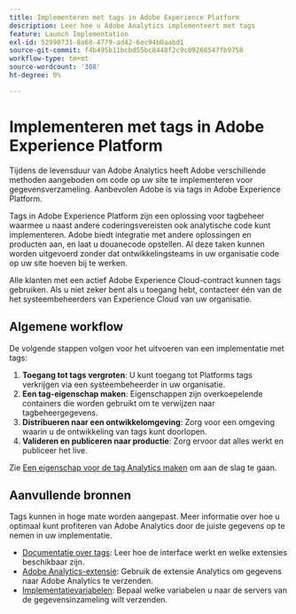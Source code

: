 ```yaml
---
title: Implementeren met tags in Adobe Experience Platform
description: Leer hoe u Adobe Analytics implementeert met tags
feature: Launch Implementation
exl-id: 52990731-8a68-4779-ad42-6ec94b0aabd1
source-git-commit: f4b495b11bcbd55bc8448f2c9c09268547fb9750
workflow-type: tm+mt
source-wordcount: '308'
ht-degree: 0%

---
```


# Implementeren met tags in Adobe Experience Platform

Tijdens de levensduur van Adobe Analytics heeft Adobe verschillende methoden aangeboden om code op uw site te implementeren voor gegevensverzameling. Aanbevolen Adobe is via tags in Adobe Experience Platform.

Tags in Adobe Experience Platform zijn een oplossing voor tagbeheer waarmee u naast andere coderingsvereisten ook analytische code kunt implementeren. Adobe biedt integratie met andere oplossingen en producten aan, en laat u douanecode opstellen. Al deze taken kunnen worden uitgevoerd zonder dat ontwikkelingsteams in uw organisatie code op uw site hoeven bij te werken.

Alle klanten met een actief Adobe Experience Cloud-contract kunnen tags gebruiken. Als u niet zeker bent als u toegang hebt, contacteer één van de het systeembeheerders van Experience Cloud van uw organisatie.

## Algemene workflow

De volgende stappen volgen voor het uitvoeren van een implementatie met tags:

1. **Toegang tot tags vergroten**: U kunt toegang tot Platforms tags verkrijgen via een systeembeheerder in uw organisatie.
2. **Een tag-eigenschap maken**: Eigenschappen zijn overkoepelende containers die worden gebruikt om te verwijzen naar tagbeheergegevens.
3. **Distribueren naar een ontwikkelomgeving**: Zorg voor een omgeving waarin u de ontwikkeling van tags kunt doorlopen.
4. **Valideren en publiceren naar productie**: Zorg ervoor dat alles werkt en publiceer het live.

Zie [Een eigenschap voor de tag Analytics maken](create-analytics-property.md) om aan de slag te gaan.

## Aanvullende bronnen

Tags kunnen in hoge mate worden aangepast. Meer informatie over hoe u optimaal kunt profiteren van Adobe Analytics door de juiste gegevens op te nemen in uw implementatie.

* [Documentatie over tags](https://experienceleague.adobe.com/docs/experience-platform/tags/home.html?lang=en#): Leer hoe de interface werkt en welke extensies beschikbaar zijn.
* [Adobe Analytics-extensie](https://experienceleague.adobe.com/docs/experience-platform/tags/extensions/adobe/analytics/overview.html?lang=en): Gebruik de extensie Analytics om gegevens naar Adobe Analytics te verzenden.
* [Implementatievariabelen](../vars/overview.md): Bepaal welke variabelen u naar de servers van de gegevensinzameling wilt verzenden.

